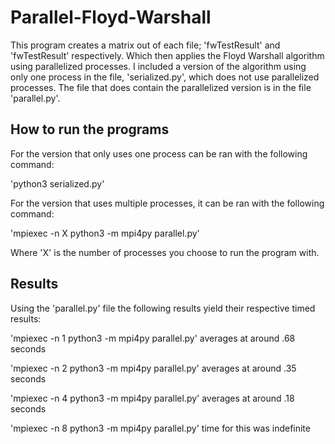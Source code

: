 # Parallel-Floyd-Warshall

This program creates a matrix out of each file; 'fwTestResult' and 'fwTestResult'
respectively. Which then applies the Floyd Warshall algorithm using parallelized
processes. I included a version of the algorithm using only one process in
the file, 'serialized.py', which does not use parallelized processes. The file
that does contain the parallelized version is in the file 'parallel.py'.

## How to run the programs

For the version that only uses one process can be ran with the following command:

'python3 serialized.py'

For the version that uses multiple processes, it can be ran with the following
command:

'mpiexec -n X python3 -m mpi4py parallel.py'

Where 'X' is the number of processes you choose to run the program with.

## Results

Using the 'parallel.py' file the following results yield their respective timed
results:

'mpiexec -n 1 python3 -m mpi4py parallel.py' averages at around .68 seconds

'mpiexec -n 2 python3 -m mpi4py parallel.py' averages at around .35 seconds

'mpiexec -n 4 python3 -m mpi4py parallel.py' averages at around .18 seconds

'mpiexec -n 8 python3 -m mpi4py parallel.py' time for this was indefinite
